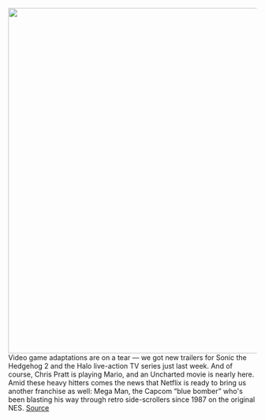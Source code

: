 <img src='https://cdn.vox-cdn.com/thumbor/Dlc-BzHIoDLJhxY01buJHyz0Vas=/0x0:1920x1080/1200x800/filters:focal(807x387:1113x693)/cdn.vox-cdn.com/uploads/chorus_image/image/70266456/mega_man_11_fans_are_already_doing_gearless_runs_of_the_demo.0.jpg' width='700px' /><br/>
Video game adaptations are on a tear — we got new trailers for Sonic the Hedgehog 2 and the Halo live-action TV series just last week. And of course, Chris Pratt is playing Mario, and an Uncharted movie is nearly here. Amid these heavy hitters comes the news that Netflix is ready to bring us another franchise as well: Mega Man, the Capcom “blue bomber” who's been blasting his way through retro side-scrollers since 1987 on the original NES.
<a href='https://www.theverge.com/2021/12/13/22832819/netflix-mega-man-movie-chernin-supermarche'> Source <a/>